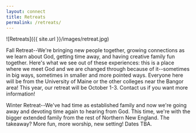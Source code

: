 ```yaml
---
layout: connect
title: Retreats
permalink: /retreats/
---
```


![Retreats]({{ site.url }}/images/retreat.jpg)

Fall Retreat--We're bringing new people together, growing connections as we learn about God, getting time away, and having creative family fun together. Here's what we see out of these experiences: this is a place where we meet God and we are changed through because of it--sometimes in big ways, sometimes in smaller and more pointed ways. Everyone here will be from the University of Maine or the other colleges near the Bangor area! This year, our retreat will be October 1-3. Contact us if you want more information!

Winter Retreat--We've had time as established family and now we're going away and devoting time again to hearing from God. This time, we're with the bigger extended family from the rest of Northern New England. The takeaway? More fun, more worship, new setting! Dates TBA.
